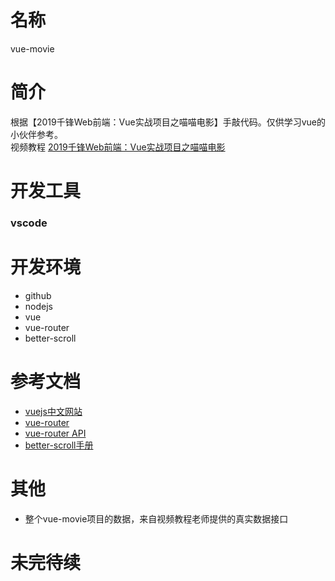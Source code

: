 # 名称 
vue-movie

# 简介
根据【2019千锋Web前端：Vue实战项目之喵喵电影】手敲代码。仅供学习vue的小伙伴参考。<br>
视频教程 [2019千锋Web前端：Vue实战项目之喵喵电影](https://www.bilibili.com/video/av47535390)

# 开发工具
### vscode

# 开发环境
- github
- nodejs
- vue
- vue-router
- better-scroll
# 参考文档
- [vuejs中文网站](https://cn.vuejs.org/)
- [vue-router](https://router.vuejs.org/zh/guide/#html)
- [vue-router API](https://router.vuejs.org/zh/api/#router-link)
- [better-scroll手册](http://ustbhuangyi.github.io/better-scroll/doc/api.html)
# 其他
- 整个vue-movie项目的数据，来自视频教程老师提供的真实数据接口
# 未完待续
